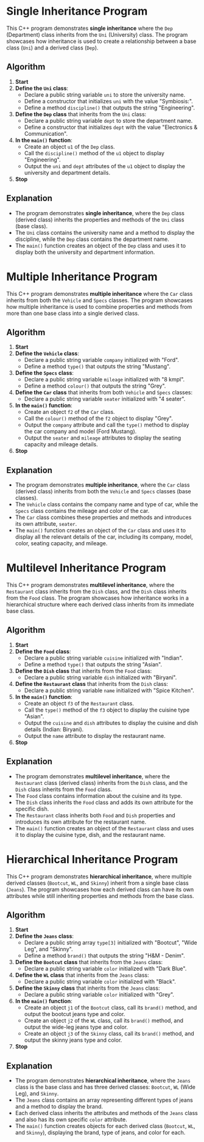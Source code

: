 # Single Inheritance Program

This C++ program demonstrates **single inheritance** where the `Dep` (Department) class inherits from the `Uni` (University) class. The program showcases how inheritance is used to create a relationship between a base class (`Uni`) and a derived class (`Dep`).

## Algorithm

1. **Start**  
2. **Define the `Uni` class**:  
   - Declare a public string variable `uni` to store the university name.  
   - Define a constructor that initializes `uni` with the value "Symbiosis:".  
   - Define a method `discipline()` that outputs the string "Engineering".  
3. **Define the `Dep` class** that inherits from the `Uni` class:  
   - Declare a public string variable `dept` to store the department name.  
   - Define a constructor that initializes `dept` with the value "Electronics & Communication".  
4. **In the `main()` function**:  
   - Create an object `u1` of the `Dep` class.  
   - Call the `discipline()` method of the `u1` object to display "Engineering".  
   - Output the `uni` and `dept` attributes of the `u1` object to display the university and department details.  
5. **Stop**  

## Explanation

- The program demonstrates **single inheritance**, where the `Dep` class (derived class) inherits the properties and methods of the `Uni` class (base class). 
- The `Uni` class contains the university name and a method to display the discipline, while the `Dep` class contains the department name.
- The `main()` function creates an object of the `Dep` class and uses it to display both the university and department information.

# Multiple Inheritance Program

This C++ program demonstrates **multiple inheritance** where the `Car` class inherits from both the `Vehicle` and `Specs` classes. The program showcases how multiple inheritance is used to combine properties and methods from more than one base class into a single derived class.

## Algorithm

1. **Start**  
2. **Define the `Vehicle` class**:  
   - Declare a public string variable `company` initialized with "Ford".  
   - Define a method `type()` that outputs the string "Mustang".  
3. **Define the `Specs` class**:  
   - Declare a public string variable `mileage` initialized with "8 kmpl".  
   - Define a method `colour()` that outputs the string "Grey".  
4. **Define the `Car` class** that inherits from both `Vehicle` and `Specs` classes:  
   - Declare a public string variable `seater` initialized with "4 seater".  
5. **In the `main()` function**:  
   - Create an object `f2` of the `Car` class.  
   - Call the `colour()` method of the `f2` object to display "Grey".  
   - Output the `company` attribute and call the `type()` method to display the car company and model (Ford Mustang).  
   - Output the `seater` and `mileage` attributes to display the seating capacity and mileage details.  
6. **Stop**

## Explanation

- The program demonstrates **multiple inheritance**, where the `Car` class (derived class) inherits from both the `Vehicle` and `Specs` classes (base classes). 
- The `Vehicle` class contains the company name and type of car, while the `Specs` class contains the mileage and color of the car.
- The `Car` class combines these properties and methods and introduces its own attribute, `seater`.
- The `main()` function creates an object of the `Car` class and uses it to display all the relevant details of the car, including its company, model, color, seating capacity, and mileage.

# Multilevel Inheritance Program

This C++ program demonstrates **multilevel inheritance**, where the `Restaurant` class inherits from the `Dish` class, and the `Dish` class inherits from the `Food` class. The program showcases how inheritance works in a hierarchical structure where each derived class inherits from its immediate base class.

## Algorithm

1. **Start**  
2. **Define the `Food` class**:  
   - Declare a public string variable `cuisine` initialized with "Indian".  
   - Define a method `type()` that outputs the string "Asian".  
3. **Define the `Dish` class** that inherits from the `Food` class:  
   - Declare a public string variable `dish` initialized with "Biryani".  
4. **Define the `Restaurant` class** that inherits from the `Dish` class:  
   - Declare a public string variable `name` initialized with "Spice Kitchen".  
5. **In the `main()` function**:  
   - Create an object `f3` of the `Restaurant` class.  
   - Call the `type()` method of the `f3` object to display the cuisine type "Asian".  
   - Output the `cuisine` and `dish` attributes to display the cuisine and dish details (Indian: Biryani).  
   - Output the `name` attribute to display the restaurant name.  
6. **Stop**

## Explanation

- The program demonstrates **multilevel inheritance**, where the `Restaurant` class (derived class) inherits from the `Dish` class, and the `Dish` class inherits from the `Food` class. 
- The `Food` class contains information about the cuisine and its type.
- The `Dish` class inherits the `Food` class and adds its own attribute for the specific dish.
- The `Restaurant` class inherits both `Food` and `Dish` properties and introduces its own attribute for the restaurant name.
- The `main()` function creates an object of the `Restaurant` class and uses it to display the cuisine type, dish, and the restaurant name.

# Hierarchical Inheritance Program

This C++ program demonstrates **hierarchical inheritance**, where multiple derived classes (`Bootcut`, `WL`, and `Skinny`) inherit from a single base class (`Jeans`). The program showcases how each derived class can have its own attributes while still inheriting properties and methods from the base class.

## Algorithm

1. **Start**  
2. **Define the `Jeans` class**:  
   - Declare a public string array `type[3]` initialized with "Bootcut", "Wide Leg", and "Skinny".  
   - Define a method `brand()` that outputs the string "H&M - Denim".  
3. **Define the `Bootcut` class** that inherits from the `Jeans` class:  
   - Declare a public string variable `color` initialized with "Dark Blue".  
4. **Define the `WL` class** that inherits from the `Jeans` class:  
   - Declare a public string variable `color` initialized with "Black".  
5. **Define the `Skinny` class** that inherits from the `Jeans` class:  
   - Declare a public string variable `color` initialized with "Grey".  
6. **In the `main()` function**:  
   - Create an object `j1` of the `Bootcut` class, call its `brand()` method, and output the bootcut jeans type and color.  
   - Create an object `j2` of the `WL` class, call its `brand()` method, and output the wide-leg jeans type and color.  
   - Create an object `j3` of the `Skinny` class, call its `brand()` method, and output the skinny jeans type and color.  
7. **Stop**

## Explanation

- The program demonstrates **hierarchical inheritance**, where the `Jeans` class is the base class and has three derived classes: `Bootcut`, `WL` (Wide Leg), and `Skinny`. 
- The `Jeans` class contains an array representing different types of jeans and a method to display the brand.
- Each derived class inherits the attributes and methods of the `Jeans` class and also has its own specific `color` attribute.
- The `main()` function creates objects for each derived class (`Bootcut`, `WL`, and `Skinny`), displaying the brand, type of jeans, and color for each.
